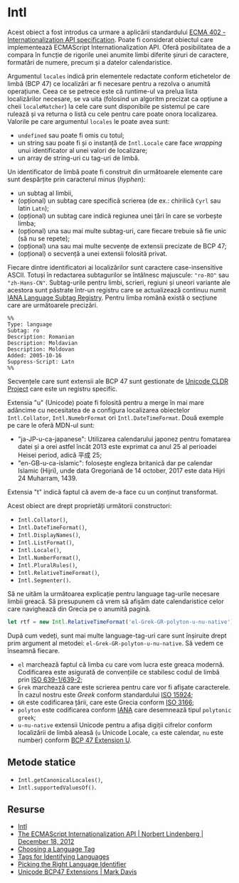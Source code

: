 # Intl

Acest obiect a fost introdus ca urmare a aplicării standardului [ECMA 402 - Internationalization API specification](https://www.ecma-international.org/publications-and-standards/standards/ecma-402/). Poate fi considerat obiectul care implementează ECMAScript Internationalization API. Oferă posibilitatea de a compara în funcție de rigorile unei anumite limbi diferite șiruri de caractere, formatări de numere, precum și a datelor calendaristice.

Argumentul `locales` indică prin elementele redactate conform etichetelor de limbă (BCP 47) ce localizări ar fi necesare pentru a rezolva o anumită operațiune. Ceea ce se petrece este că runtime-ul va prelua lista localizărilor necesare, se va uita (folosind un algoritm precizat ca opțiune a cheii `localeMatcher`) la cele care sunt disponibile pe sistemul pe care rulează și va returna o listă cu cele pentru care poate onora localizarea. Valorile pe care argumentul `locales` le poate avea sunt:

- `undefined` sau poate fi omis cu totul;
- un string sau poate fi și o instanță de `Intl.Locale` care face *wrapping* unui identificator al unei valori de localizare;
- un array de string-uri cu tag-uri de limbă.

Un identificator de limbă poate fi construit din următoarele elemente care sunt despărțite prin caracterul minus (*hyphen*):

- un subtag al limbii,
- (opțional) un subtag care specifică scrierea (de ex.: chirilică `Cyrl` sau latin `Latn`);
- (opțional) un subtag care indică regiunea unei țări în care se vorbește limba;
- (opțional) una sau mai multe subtag-uri, care fiecare trebuie să fie unic (să nu se repete);
- (opțional) una sau mai multe secvențe de extensii precizate de BCP 47;
- (opțional) o secvență a unei extensii folosită privat.

Fiecare dintre identificatori ai localizărilor sunt caractere case-insensitive ASCII. Totuși în redactarea subtagurilor se întâlnesc majuscule: `"ro-RO"` sau `"zh-Hans-CN"`. Subtag-urile pentru limbi, scrieri, regiuni și uneori variante ale acestora sunt păstrate într-un registru care se actualizează continuu numit [IANA Language Subtag Registry](https://www.iana.org/assignments/language-subtag-registry/language-subtag-registry). Pentru limba română există o secțiune care are următoarele precizări.

```text
%%
Type: language
Subtag: ro
Description: Romanian
Description: Moldavian
Description: Moldovan
Added: 2005-10-16
Suppress-Script: Latn
%%
```

Secvențele care sunt extensii ale BCP 47 sunt gestionate de [ Unicode CLDR Project](https://github.com/unicode-org/cldr/tree/main/common/bcp47) care este un registru specific.

Extensia "u" (Unicode) poate fi folosită pentru a merge în mai mare adâncime cu necesitatea de a configura localizarea obiectelor `Intl.Collator`, `Intl.NumebrFormat` ori `Intl.DateTimeFormat`. Două exemple pe care le oferă MDN-ul sunt:

- "ja-JP-u-ca-japanese": Utilizarea calendarului japonez pentru fomatarea datei și a orei astfel încât 2013 este exprimat ca anul 25 al perioadei Heisei period, adică 平成 25;
- "en-GB-u-ca-islamic": folosește engleza britanică dar pe calendar Islamic (Hijri), unde data Gregoriană de 14 october, 2017 este data Hijri 24 Muharram, 1439.

Extensia "t" indică faptul că avem de-a face cu un conținut transformat.

Acest obiect are drept proprietăți următorii constructori:

- `Intl.Collator()`,
- `Intl.DateTimeFormat()`,
- `Intl.DisplayNames()`,
- `Intl.ListFormat()`,
- `Intl.Locale()`,
- `Intl.NumberFormat()`,
- `Intl.PluralRules()`,
- `Intl.RelativeTimeFormat()`,
- `Intl.Segmenter()`.

Să ne uităm la următoarea explicație pentru language tag-urile necesare limbii greacă. Să presupunem că vrem să afișăm date calendaristice celor care navighează din Grecia pe o anumită pagină.

```javascript
let rtf = new Intl.RelativeTimeFormat('el-Grek-GR-polyton-u-nu-native');
```

După cum vedeți, sunt mai multe language-tag-uri care sunt înșiruite drept prim argument al metodei: `el-Grek-GR-polyton-u-nu-native`. Să vedem ce înseamnă fiecare.

- `el` marchează faptul că limba cu care vom lucra este greaca modernă. Codificarea este asigurată de convențiile ce stabilesc codul de limbă prin [ISO 639-1/639-2](https://en.wikipedia.org/wiki/List_of_ISO_639-1_codes);
- `Grek` marchează care este scrierea pentru care vor fi afișate caracterele. În cazul nostru este *Greek* conform standardului [ISO 15924](https://unicode.org/iso15924/iso15924-codes.html);
- `GR` este codificarea țării, care este Grecia conform [ISO 3166](https://en.wikipedia.org/wiki/List_of_ISO_3166_country_codes);
- `polyton` este codificarea conform [IANA](https://www.iana.org/assignments/language-subtag-registry/language-subtag-registry) care desemnează tipul `polytonic greek`;
- `u-nu-native` extensii Unicode pentru a afișa digiții cifrelor conform localizării de limbă aleasă (`u` Unicode Locale, `ca` este calendar, `nu` este number) conform [BCP 47 Extension U](https://www.rfc-editor.org/rfc/rfc6067).

## Metode statice

- `Intl.getCanonicalLocales()`,
- `Intl.supportedValuesOf()`.

## Resurse

- [Intl](https://developer.mozilla.org/en-US/docs/Web/JavaScript/Reference/Global_Objects/Intl)
- [The ECMAScript Internationalization API | Norbert Lindenberg | December 18, 2012](https://norbertlindenberg.com/2012/12/ecmascript-internationalization-api/index.html)
- [Choosing a Language Tag](https://www.w3.org/International/questions/qa-choosing-language-tags.en)
- [Tags for Identifying Languages](https://www.rfc-editor.org/rfc/rfc5646.html)
- [Picking the Right Language Identifier](https://cldr.unicode.org/index/cldr-spec/picking-the-right-language-code)
- [Unicode BCP47 Extensions | Mark Davis](https://www.w3.org/International/multilingualweb/dublin/slides/23b-davis.pdf)